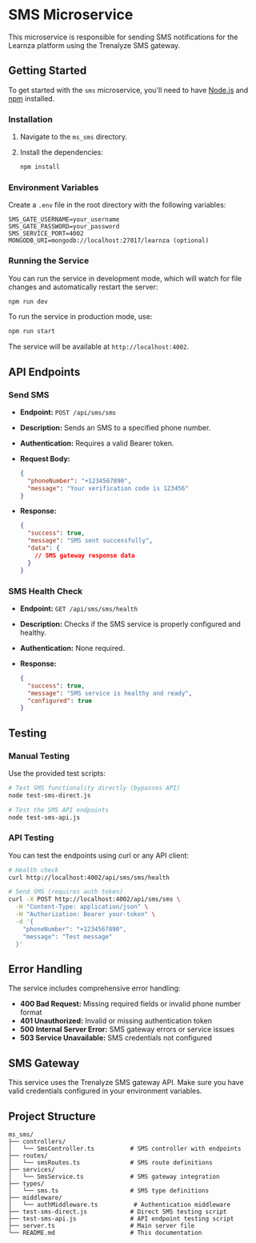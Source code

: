 
# SMS Microservice

This microservice is responsible for sending SMS notifications for the Learnza platform using the Trenalyze SMS gateway.

## Getting Started

To get started with the `sms` microservice, you'll need to have [Node.js](https://nodejs.org/) and [npm](https://www.npmjs.com/) installed.

### Installation

1. Navigate to the `ms_sms` directory.
2. Install the dependencies:

    ```bash
    npm install
    ```

### Environment Variables

Create a `.env` file in the root directory with the following variables:

```env
SMS_GATE_USERNAME=your_username
SMS_GATE_PASSWORD=your_password
SMS_SERVICE_PORT=4002
MONGODB_URI=mongodb://localhost:27017/learnza (optional)
```

### Running the Service

You can run the service in development mode, which will watch for file changes and automatically restart the server:

```bash
npm run dev
```

To run the service in production mode, use:

```bash
npm run start
```

The service will be available at `http://localhost:4002`.

## API Endpoints

### Send SMS

- **Endpoint:** `POST /api/sms/sms`
- **Description:** Sends an SMS to a specified phone number.
- **Authentication:** Requires a valid Bearer token.
- **Request Body:**

    ```json
    {
      "phoneNumber": "+1234567890",
      "message": "Your verification code is 123456"
    }
    ```

- **Response:**

    ```json
    {
      "success": true,
      "message": "SMS sent successfully",
      "data": {
        // SMS gateway response data
      }
    }
    ```

### SMS Health Check

- **Endpoint:** `GET /api/sms/sms/health`
- **Description:** Checks if the SMS service is properly configured and healthy.
- **Authentication:** None required.
- **Response:**

    ```json
    {
      "success": true,
      "message": "SMS service is healthy and ready",
      "configured": true
    }
    ```

## Testing

### Manual Testing

Use the provided test scripts:

```bash
# Test SMS functionality directly (bypasses API)
node test-sms-direct.js

# Test the SMS API endpoints
node test-sms-api.js
```

### API Testing

You can test the endpoints using curl or any API client:

```bash
# Health check
curl http://localhost:4002/api/sms/sms/health

# Send SMS (requires auth token)
curl -X POST http://localhost:4002/api/sms/sms \
  -H "Content-Type: application/json" \
  -H "Authorization: Bearer your-token" \
  -d '{
    "phoneNumber": "+1234567890",
    "message": "Test message"
  }'
```

## Error Handling

The service includes comprehensive error handling:

- **400 Bad Request:** Missing required fields or invalid phone number format
- **401 Unauthorized:** Invalid or missing authentication token
- **500 Internal Server Error:** SMS gateway errors or service issues
- **503 Service Unavailable:** SMS credentials not configured

## SMS Gateway

This service uses the Trenalyze SMS gateway API. Make sure you have valid credentials configured in your environment variables.

## Project Structure

```
ms_sms/
├── controllers/
│   └── SmsController.ts          # SMS controller with endpoints
├── routes/
│   └── smsRoutes.ts              # SMS route definitions
├── services/
│   └── SmsService.ts             # SMS gateway integration
├── types/
│   └── sms.ts                    # SMS type definitions
├── middleware/
│   └── authMiddleware.ts          # Authentication middleware
├── test-sms-direct.js            # Direct SMS testing script
├── test-sms-api.js               # API endpoint testing script
├── server.ts                     # Main server file
└── README.md                     # This documentation
``` 